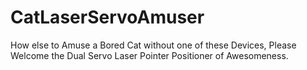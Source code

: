 # CatLaserServoAmuser
How else to Amuse a Bored Cat without one of these Devices, Please Welcome the Dual Servo Laser Pointer Positioner of Awesomeness.
